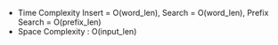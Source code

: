 * Time Complexity Insert = O(word_len), Search = O(word_len), Prefix Search = O(prefix_len)
* Space Complexity : O(input_len)